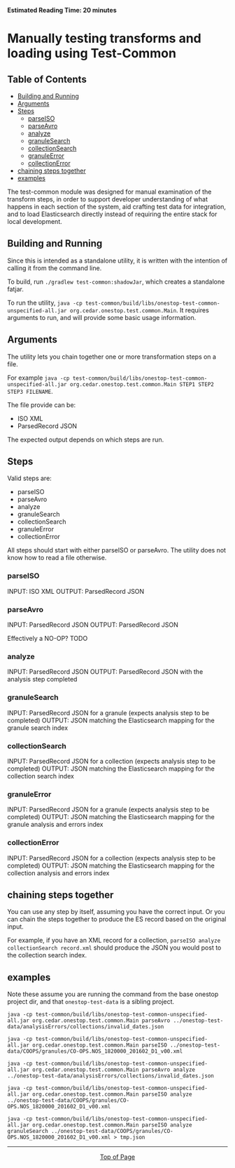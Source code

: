 **Estimated Reading Time: 20 minutes**
# Manually testing transforms and loading using Test-Common
## Table of Contents
* [Building and Running](#building-and-running)
* [Arguments](#arguments)
* [Steps](#steps)
    * [parseISO](#parseiso)
    * [parseAvro](#parseavro)
    * [analyze](#analyze)
    * [granuleSearch](#granulesearch)
    * [collectionSearch](#collectionsearch)
    * [granuleError](#granuleerror)
    * [collectionError](#collectionerror)
* [chaining steps together](#chaining-steps-together)
* [examples](#examples)


The test-common module was designed for manual examination of the transform steps, in order to support developer understanding of what happens in each section of the system, aid crafting test data for integration, and to load Elasticsearch directly instead of requiring the entire stack for local development.

## Building and Running

Since this is intended as a standalone utility, it is written with the intention of calling it from the command line.

To build, run `./gradlew test-common:shadowJar`, which creates a standalone fatjar.

To run the utility, `java -cp test-common/build/libs/onestop-test-common-unspecified-all.jar org.cedar.onestop.test.common.Main`. It requires arguments to run, and will provide some basic usage information.

## Arguments

The utility lets you chain together one or more transformation steps on a file.

For example `java -cp test-common/build/libs/onestop-test-common-unspecified-all.jar org.cedar.onestop.test.common.Main STEP1 STEP2 STEP3 FILENAME`.

The file provide can be:
- ISO XML
- ParsedRecord JSON

The expected output depends on which steps are run.

## Steps

Valid steps are:
- parseISO
- parseAvro
- analyze
- granuleSearch
- collectionSearch
- granuleError
- collectionError

All steps should start with either parseISO or parseAvro. The utility does not know how to read a file otherwise.

### parseISO

INPUT: ISO XML
OUTPUT: ParsedRecord JSON

### parseAvro

INPUT: ParsedRecord JSON
OUTPUT: ParsedRecord JSON

Effectively a NO-OP? TODO

### analyze

INPUT: ParsedRecord JSON
OUTPUT: ParsedRecord JSON with the analysis step completed

### granuleSearch

INPUT: ParsedRecord JSON for a granule (expects analysis step to be completed)
OUTPUT: JSON matching the Elasticsearch mapping for the granule search index

### collectionSearch

INPUT: ParsedRecord JSON for a collection (expects analysis step to be completed)
OUTPUT: JSON matching the Elasticsearch mapping for the collection search index

### granuleError

INPUT: ParsedRecord JSON for a granule (expects analysis step to be completed)
OUTPUT: JSON matching the Elasticsearch mapping for the granule analysis and errors index

### collectionError

INPUT: ParsedRecord JSON for a collection (expects analysis step to be completed)
OUTPUT: JSON matching the Elasticsearch mapping for the collection analysis and errors index

## chaining steps together

You can use any step by itself, assuming you have the correct input. Or you can chain the steps together to produce the ES record based on the original input.

For example, if you have an XML record for a collection, `parseISO analyze collectionSearch record.xml` should produce the JSON you would post to the collection search index.

## examples

Note these assume you are running the command from the base onestop project dir, and that `onestop-test-data` is a sibling project.

`java -cp test-common/build/libs/onestop-test-common-unspecified-all.jar org.cedar.onestop.test.common.Main parseAvro ../onestop-test-data/analysisErrors/collections/invalid_dates.json`

`java -cp test-common/build/libs/onestop-test-common-unspecified-all.jar org.cedar.onestop.test.common.Main parseISO ../onestop-test-data/COOPS/granules/CO-OPS.NOS_1820000_201602_D1_v00.xml`

`java -cp test-common/build/libs/onestop-test-common-unspecified-all.jar org.cedar.onestop.test.common.Main parseAvro analyze ../onestop-test-data/analysisErrors/collections/invalid_dates.json`

`java -cp test-common/build/libs/onestop-test-common-unspecified-all.jar org.cedar.onestop.test.common.Main parseISO analyze ../onestop-test-data/COOPS/granules/CO-OPS.NOS_1820000_201602_D1_v00.xml`

`java -cp test-common/build/libs/onestop-test-common-unspecified-all.jar org.cedar.onestop.test.common.Main parseISO analyze granuleSearch ../onestop-test-data/COOPS/granules/CO-OPS.NOS_1820000_201602_D1_v00.xml > tmp.json`

<hr>
<div align="center"><a href="#">Top of Page</a></div>